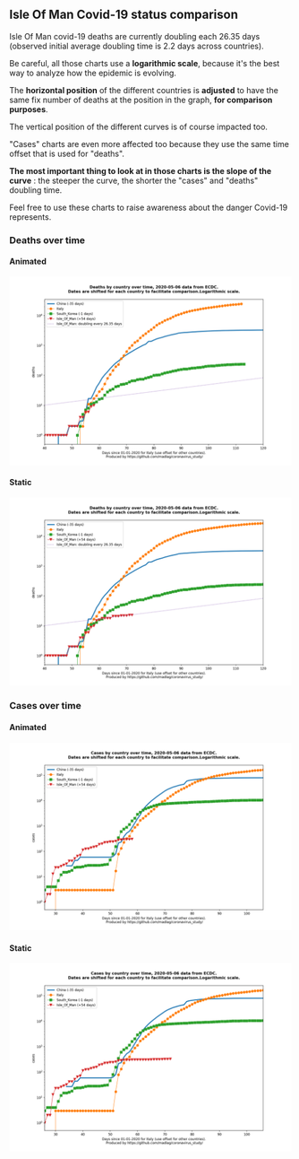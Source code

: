 ## Isle Of Man Covid-19 status comparison 

Isle Of Man covid-19 deaths are currently doubling each 26.35 days (observed initial average doubling time is 2.2 days across countries).



Be careful, all those charts use a **logarithmic scale**, because it's the best way to analyze how the epidemic is evolving.
 
The **horizontal position** of the different countries is **adjusted** to have the same fix number of deaths at the position in the graph, **for comparison purposes**.

The vertical position of the different curves is of course impacted too.

"Cases" charts are even more affected too because they use the same time offset that is used for "deaths".

**The most important thing to look at in those charts is the slope of the curve** : the steeper the curve, the shorter the "cases" and "deaths" doubling time.

Feel free to use these charts to raise awareness about the danger Covid-19 represents. 


 
### Deaths over time
 
#### Animated
![Isle Of Man covid-19 deaths animated chart](https://raw.githubusercontent.com/madlag/coronavirus_study/master/notebooks/graphs/2020-05-06/countries/Isle_Of_Man/2020-05-06_Isle_Of_Man_deaths.gif "Isle Of Man covid-19 deaths animated chart")   
 
#### Static
![Isle Of Man covid-19 deaths static chart](https://raw.githubusercontent.com/madlag/coronavirus_study/master/notebooks/graphs/2020-05-06/countries/Isle_Of_Man/2020-05-06_Isle_Of_Man_deaths.png "Isle Of Man covid-19 deaths static chart")   

 
### Cases over time
 
#### Animated
![Isle Of Man covid-19 cases animated chart](https://raw.githubusercontent.com/madlag/coronavirus_study/master/notebooks/graphs/2020-05-06/countries/Isle_Of_Man/2020-05-06_Isle_Of_Man_cases.gif "Isle Of Man covid-19 cases animated chart")   
 
#### Static
![Isle Of Man covid-19 cases static chart](https://raw.githubusercontent.com/madlag/coronavirus_study/master/notebooks/graphs/2020-05-06/countries/Isle_Of_Man/2020-05-06_Isle_Of_Man_cases.png "Isle Of Man covid-19 cases static chart")   

